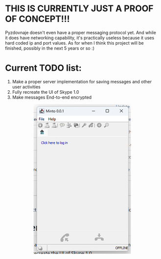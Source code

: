 # THIS IS CURRENTLY JUST A PROOF OF CONCEPT!!!
Pyzdovnaje doesn't even have a proper messaging protocol yet. And while it does have networking capability, it's practically useless because it uses hard coded ip and port values.
As for when I think this project will be finished, possibly in the next 5 years or so :)

# Current TODO list:
1. Make a proper server implementation for saving messages and other user activities
2. Fully recreate the UI of Skype 1.0
3. Make messages End-to-end encrypted
<p align="center">
    <img src="PyzdovnajeDemo.png"/>
</p>
